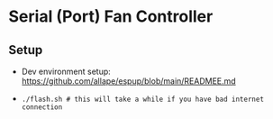 # Serial (Port) Fan Controller

## Setup

- Dev environment setup: https://github.com/allape/espup/blob/main/READMEE.md
- ```shell
  ./flash.sh # this will take a while if you have bad internet connection
  ```
